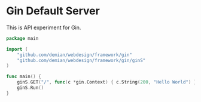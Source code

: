 # Gin Default Server

This is API experiment for Gin.

```go
package main

import (
	"github.com/demian/webdesign/framework/gin"
	"github.com/demian/webdesign/framework/gin/ginS"
)

func main() {
	ginS.GET("/", func(c *gin.Context) { c.String(200, "Hello World") })
	ginS.Run()
}
```
